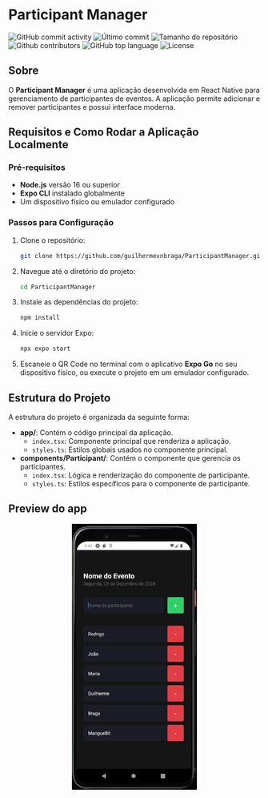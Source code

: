 # Participant Manager
<div>
    <img alt="GitHub commit activity" src="https://img.shields.io/github/commit-activity/t/guilhermevnbraga/ParticipantManager">
    <img alt="Último commit" src="https://img.shields.io/github/last-commit/guilhermevnbraga/ParticipantManager">
    <img alt="Tamanho do repositório" src="https://img.shields.io/github/repo-size/guilhermevnbraga/ParticipantManager">
    <img alt="Github contributors" src="https://img.shields.io/github/contributors/guilhermevnbraga/ParticipantManager">
    <img alt="GitHub top language" src="https://img.shields.io/github/languages/top/guilhermevnbraga/ParticipantManager">
    <img alt="License" src="https://img.shields.io/github/license/guilhermevnbraga/ParticipantManager">
</div>

## Sobre
O **Participant Manager** é uma aplicação desenvolvida em React Native para gerenciamento de participantes de eventos. A aplicação permite adicionar e remover participantes e possui interface moderna.

## Requisitos e Como Rodar a Aplicação Localmente

### Pré-requisitos
- **Node.js** versão 16 ou superior
- **Expo CLI** instalado globalmente
- Um dispositivo físico ou emulador configurado

### Passos para Configuração

1. Clone o repositório:
    ```bash
    git clone https://github.com/guilhermevnbraga/ParticipantManager.git
    ```

2. Navegue até o diretório do projeto:
    ```bash
    cd ParticipantManager
    ```

3. Instale as dependências do projeto:
    ```bash
    npm install
    ```

4. Inicie o servidor Expo:
    ```bash
    npx expo start
    ```

5. Escaneie o QR Code no terminal com o aplicativo **Expo Go** no seu dispositivo físico, ou execute o projeto em um emulador configurado.

## Estrutura do Projeto

A estrutura do projeto é organizada da seguinte forma:

- **app/**: Contém o código principal da aplicação.
  - `index.tsx`: Componente principal que renderiza a aplicação.
  - `styles.ts`: Estilos globais usados no componente principal.
- **components/Participant/**: Contém o componente que gerencia os participantes.
  - `index.tsx`: Lógica e renderização do componente de participante.
  - `styles.ts`: Estilos específicos para o componente de participante.

## Preview do app

<div align="center">
    <img src="./assets/images/image.png" alt="Demo do aplicativo" width="250">
</div>
